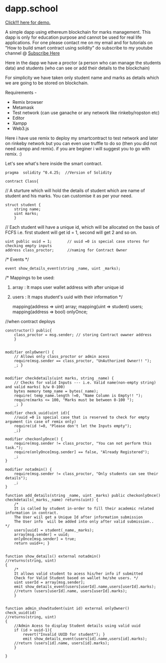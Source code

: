 # dapp.school

<a href="https://hakkerska.github.io/"> Click!!! here for demo.</a>

A simple dapp using ethereum blockchain for marks management. This dapp is only for education purpose and cannot be used for real life applications. For one please contact me on my email and for tutorials on "How to build smart contract using solidity" do subscribe to my youtube channel @ <a href="https://www.youtube.com/channel/UC8hfIQCICRpu-6UW28waDzw">Subscribe Here</a>

Here in the dapp we have a proctor (a person who can manage the students data) and students (who can see or add their details to the blockchain)

For simplicity we have taken only student name and marks as details which we are going to be stored on blockchain.


Requirements - 
- Remix browser
- Metamask 
- Test network (can use ganache or any network like rinkeby/ropston etc) 
- Editor
- Xampp
- Web3.js 

Here i have use remix to deploy my smartcontract to test network and later on rinkeby network but you can even use truffle to do so (then you did not need xampp and remix).
if you are beginer i will suggest you to go with remix. :)


Let's see what's here inside the smart contract.



    pragma  solidity ^0.4.25;  //Version of Solidity

    contract Class{


// A sturture which will hold the details of student which are name of student and his marks. You can customise it as per your need.


    struct student {
        string name;
        uint marks;
        }
    

// Each student will have a unique id, which will be allocated on the basis of FCFS i.e. first student will get id = 1, second will get 2 and so on. 
    
    uint public uuid = 1;       // uuid =0 is special case stores for checking empty inputs
    address class_proctor;      //naming for Contract Owner
    
/* Events */
    

    event show_details_event(string _name, uint _marks);
    
/*
Mappings to be used:
1. array : It maps user wallet address with after unique id
2. users : It maps student's uuid with their information 
*/    
    
    
    mapping(address => uint) array;
    mapping(uint => student) users;
    mapping(address => bool) onlyOnce;
    
    
//when contract deploys
    
    constructor() public{
        class_proctor = msg.sender; // storing Contract owwner address 
        }
    
   
    modifier onlyOwner() {
        // Allows only class_proctor or admin acess
        require(msg.sender == class_proctor, "UnAuthorized Owner!! ");
        _; }
    
    
    modifier checkdetails(uint marks, string _name) {
        // Checks for valid Inputs --- i.e. Valid name(non-empty string) and valid marks( b/w 0-100)
        bytes memory temp_name = bytes(_name);
        require( temp_name.length !=0, "Name Column is Empty!! ");
        require(marks <= 100, "Marks must be between 0-100 ");
        _; }
        
    modifier check_uuid(uint id){
        //uuid =0 is special case that is reserved to check for empty argument (in case of remix only)
        require(id !=0, "Please don't let the Inputs empty");
        _;}
        
    modifier checkonlyOnce() {
        require(msg.sender != class_proctor, "You can not perform this task.");
        require(onlyOnce[msg.sender] == false, "Already Registered");
        _;
    }    
    
    modifier notadmin() {
        require(msg.sender != class_proctor, "Only students can see their details");
        _;
    }
    
    function add_details(string _name, uint _marks) public checkonlyOnce() checkdetails(_marks,_name) returns(uint) {
        /*
        It is called by student in-order to fill their academic related information in contract.
        The User wiil get a Unique Id after information submission
        The User info  wiil be added into only after valid submission..  */
        users[uuid] = student(_name,_marks);
        array[msg.sender] = uuid;
        onlyOnce[msg.sender] = true;
        return uuid++; }
        
    
    function show_details() external notadmin()
    //returns(string, uint)
    {
        /* 
        It allows valid student to acess his/her info if submitted
        Check for Valid Student based on wallet he/she users. */
        uint userId = array[msg.sender];
        emit show_details_event(users[userId].name,users[userId].marks);
        //return (users[userId].name, users[userId].marks);
        }

    
    function admin_showStudent(uint id) external onlyOwner() check_uuid(id)
    //returns(string, uint)
    {
        //Admin Acess to display Student details using valid uuid
        if (id > uuid-1){
            revert("Invalid UUID for student"); }
            emit show_details_event(users[id].name,users[id].marks);
        //return (users[id].name, users[id].marks); 
        }
    
    }



    